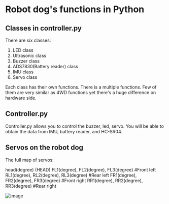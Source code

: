 # Robot dog's functions in Python
## Classes in controller.py
There are six classes:
1. LED class
2. Ultrasonic class
3. Buzzer class
4. ADS7830(Battery reader) class
5. IMU class
6. Servo class

Each class has their own functions. There is a multiple functions. Few of them are very similar as 4WD functions yet there's a huge difference on hardware side. 

## Controller.py
Controller.py allows you to control the buzzer, led, servo. You will be able to obtain the data from IMU, battery reader, and HC-SR04.

## Servos on the robot dog

The full map of servos:

head(degree) (HEAD)
FL1(degree), FL2(degree), FL3(degree) #Front left
RL1(degree), RL2(degree), RL3(degree) #Rear left
FR1(degree), FR2(degree), FR3(degree) #Front right
RR1(degree), RR2(degree), RR3(degree) #Rear right




![image](https://user-images.githubusercontent.com/65916520/127222119-cf8c231f-684c-4797-9098-c85750a9f6fb.png)

